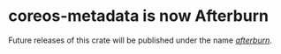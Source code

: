 # coreos-metadata is now Afterburn

Future releases of this crate will be published under the name
[*afterburn*](https://crates.io/crates/afterburn).
